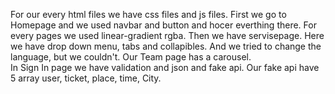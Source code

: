 For our every html files we have css files and js files. First we go to Homepage and we used navbar and button and hocer everthing there. For every pages we used linear-gradient
rgba. Then we have servisepage. Here we have drop down menu, tabs and collapibles.  And we tried to change the language, but we couldn't. Our Team page has a carousel.  
In Sign In page we have validation and json and fake api. Our fake api have 5 array user, ticket, place, time, City.
